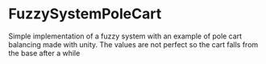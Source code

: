 # FuzzySystemPoleCart
Simple implementation of a fuzzy system with an example of pole cart balancing made with unity. The values are not perfect so the cart falls from the base after a while 
